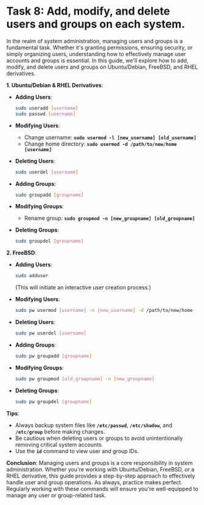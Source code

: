# Task 8: Add, modify, and delete users and groups on each system.

In the realm of system administration, managing users and groups is a fundamental task. Whether it's granting permissions, ensuring security, or simply organizing users, understanding how to effectively manage user accounts and groups is essential. In this guide, we'll explore how to add, modify, and delete users and groups on Ubuntu/Debian, FreeBSD, and RHEL derivatives.

**1. Ubuntu/Debian & RHEL Derivatives**:

- **Adding Users**:
    
    ```bash
    sudo useradd [username]
    sudo passwd [username]
    ```
    
- **Modifying Users**:
    - Change username: **`sudo usermod -l [new_username] [old_username]`**
    - Change home directory: **`sudo usermod -d /path/to/new/home [username]`**
- **Deleting Users**:
    
    ```bash
    sudo userdel [username]
    ```
    
- **Adding Groups**:
    
    ```bash
    sudo groupadd [groupname]
    ```
    
- **Modifying Groups**:
    - Rename group: **`sudo groupmod -n [new_groupname] [old_groupname]`**
- **Deleting Groups**:
    
    ```bash
    sudo groupdel [groupname]
    ```
    

**2. FreeBSD**:

- **Adding Users**:
    
    ```bash
    sudo adduser
    ```
    
    (This will initiate an interactive user creation process.)
    
- **Modifying Users**:
    
    ```bash
    sudo pw usermod [username] -n [new_username] -d /path/to/new/home
    ```
    
- **Deleting Users**:
    
    ```bash
    sudo pw userdel [username]
    ```
    
- **Adding Groups**:
    
    ```bash
    sudo pw groupadd [groupname]
    ```
    
- **Modifying Groups**:
    
    ```bash
    sudo pw groupmod [old_groupname] -n [new_groupname]
    ```
    
- **Deleting Groups**:
    
    ```bash
    sudo pw groupdel [groupname]
    ```
    

**Tips**:

- Always backup system files like **`/etc/passwd`**, **`/etc/shadow`**, and **`/etc/group`** before making changes.
- Be cautious when deleting users or groups to avoid unintentionally removing critical system accounts.
- Use the **`id`** command to view user and group IDs.

**Conclusion**:
Managing users and groups is a core responsibility in system administration. Whether you're working with Ubuntu/Debian, FreeBSD, or a RHEL derivative, this guide provides a step-by-step approach to effectively handle user and group operations. As always, practice makes perfect. Regularly working with these commands will ensure you're well-equipped to manage any user or group-related task.
